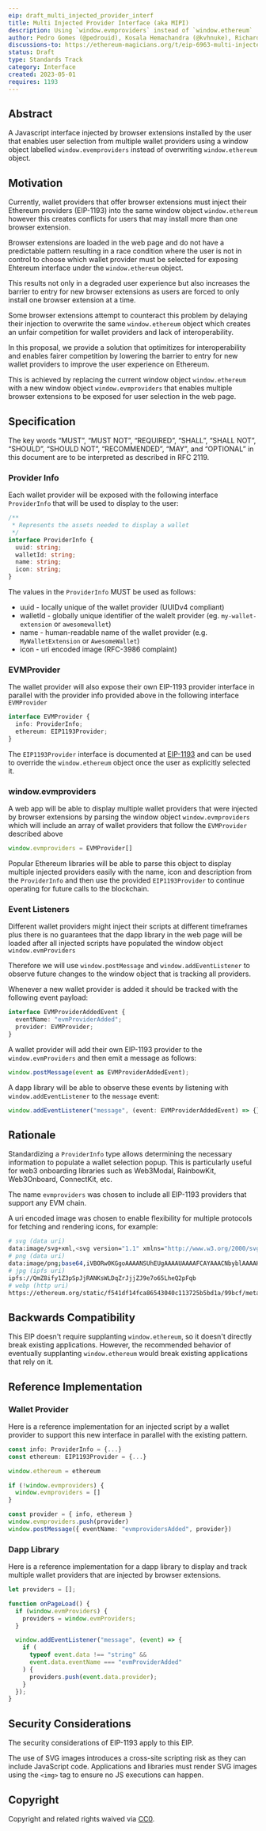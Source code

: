 ```yaml
---
eip: draft_multi_injected_provider_interf
title: Multi Injected Provider Interface (aka MIPI)
description: Using `window.evmproviders` instead of `window.ethereum`
author: Pedro Gomes (@pedrouid), Kosala Hemachandra (@kvhnuke), Richard Moore (@ricmoo), Gregory Markou (@GregTheGreek)
discussions-to: https://ethereum-magicians.org/t/eip-6963-multi-injected-provider-interface-aka-mipi/14076/2
status: Draft
type: Standards Track
category: Interface
created: 2023-05-01
requires: 1193
---
```


## Abstract

A Javascript interface injected by browser extensions installed by the user that enables user selection from multiple wallet providers using a window object labelled `window.evemproviders` instead of overwriting `window.ethereum` object.

## Motivation

Currently, wallet providers that offer browser extensions must inject their Ethereum providers (EIP-1193) into the same window object `window.ethereum` however this creates conflicts for users that may install more than one browser extension.

Browser extensions are loaded in the web page and do not have a predictable pattern resulting in a race condition where the user is not in control to choose which wallet provider must be selected for exposing Ehtereum interface under the `window.ethereum` object.

This results not only in a degraded user experience but also increases the barrier to entry for new browser extensions as users are forced to only install one browser extension at a time.

Some browser extensions attempt to counteract this problem by delaying their injection to overwrite the same `window.ethereum` object which creates an unfair competition for wallet providers and lack of interoperability.

In this proposal, we provide a solution that optimitizes for interoperability and enables fairer competition by lowering the barrier to entry for new wallet providers to improve the user experience on Ethereum.

This is achieved by replacing the current window object `window.ethereum` with a new window object `window.evmproviders` that enables multiple browser extensions to be exposed for user selection in the web page.

## Specification

The key words “MUST”, “MUST NOT”, “REQUIRED”, “SHALL”, “SHALL NOT”, “SHOULD”, “SHOULD NOT”, “RECOMMENDED”, “MAY”, and “OPTIONAL” in this document are to be interpreted as described in RFC 2119.

### Provider Info

Each wallet provider will be exposed with the following interface `ProviderInfo` that will be used to display to the user:

```typescript
/**
 * Represents the assets needed to display a wallet
 */
interface ProviderInfo {
  uuid: string;
  walletId: string;
  name: string;
  icon: string;
}
```

The values in the `ProviderInfo` MUST be used as follows:

- uuid - locally unique of the wallet provider (UUIDv4 compliant)
- walletId - globally unique identifier of the walelt provider (eg. `my-wallet-extension` or `awesomewallet`)
- name - human-readable name of the wallet provider (e.g. `MyWalletExtension` or `AwesomeWallet`)
- icon - uri encoded image (RFC-3986 complaint)

### EVMProvider

The wallet provider will also expose their own EIP-1193 provider interface in parallel with the provider info provided above in the following interface `EVMProvider`

```typescript
interface EVMProvider {
  info: ProviderInfo;
  ethereum: EIP1193Provider;
}
```

The `EIP1193Provider` interface is documented at [EIP-1193](./eip-1193.md) and can be used to override the `window.ethereum` object once the user as explicitly selected it.

### window.evmproviders

A web app will be able to display multiple wallet providers that were injected by browser extensions by parsing the window object `window.evmproviders` which will include an array of wallet providers that follow the `EVMProvider` described above

```typescript
window.evmproviders = EVMProvider[]
```

Popular Ethereum libraries will be able to parse this object to display multiple injected providers easily with the name, icon and description from the `ProviderInfo` and then use the provided `EIP1193Provider` to continue operating for future calls to the blockchain.

### Event Listeners

Different wallet providers might inject their scripts at different timeframes plus there is no guarantees that the dapp library in the web page will be loaded after all injected scripts have populated the window object `window.evmProviders`

Therefore we will use `window.postMessage` and `window.addEventListener` to observe future changes to the window object that is tracking all providers.

Whenever a new wallet provider is added it should be tracked with the following event payload:

```typescript
interface EVMProviderAddedEvent {
  eventName: "evmProviderAdded";
  provider: EVMProvider;
}
```

A wallet provider will add their own EIP-1193 provider to the `window.evmProviders` and then emit a message as follows:

```typescript
window.postMessage(event as EVMProviderAddedEvent);
```

A dapp library will be able to observe these events by listening with `window.addEventListener` to the `message` event:

```typescript
window.addEventListener("message", (event: EVMProviderAddedEvent) => {});
```

## Rationale

Standardizing a `ProviderInfo` type allows determining the necessary information to populate a wallet selection popup. This is particularly useful for web3 onboarding libraries such as Web3Modal, RainbowKit, Web3Onboard, ConnectKit, etc.

The name `evmproviders` was chosen to include all EIP-1193 providers that support any EVM chain.

A uri encoded image was chosen to enable flexibility for multiple protocols for fetching and rendering icons, for example:

```sh
# svg (data uri)
data:image/svg+xml,<svg version="1.1" xmlns="http://www.w3.org/2000/svg" width="32px" height="32px" viewBox="0 0 32 32"><circle fill="red" cx="16" cy="16" r="12"/></svg>
# png (data uri)
data:image/png;base64,iVBORw0KGgoAAAANSUhEUgAAAAUAAAAFCAYAAACNbyblAAAAHElEQVQI12P4//8/w38GIAXDIBKE0DHxgljNBAAO9TXL0Y4OHwAAAABJRU5ErkJggg==
# jpg (ipfs uri)
ipfs://QmZ8ify1Z3pSpJjRANKsWLDqZrJjjZJ9e7o65LheQ2pFqb
# webp (http uri)
https://ethereum.org/static/f541df14fca86543040c113725b5bd1a/99bcf/metamask.webp
```

## Backwards Compatibility

This EIP doesn't require supplanting `window.ethereum`, so it doesn't directly break existing applications. However, the recommended behavior of eventually supplanting `window.ethereum` would break existing applications that rely on it.

## Reference Implementation

### Wallet Provider

Here is a reference implementation for an injected script by a wallet provider to support this new interface in parallel with the existing pattern.

```typescript
const info: ProviderInfo = {...}
const ethereum: EIP1193Provider = {...}

window.ethereum = ethereum

if (!window.evmproviders) {
  window.evmproviders = []
}

const provider = { info, ethereum }
window.evmproviders.push(provider)
window.postMessage({ eventName: "evmprovidersAdded", provider})
```

### Dapp Library

Here is a reference implementation for a dapp library to display and track multiple wallet providers that are injected by browser extensions.

```typescript
let providers = [];

function onPageLoad() {
  if (window.evmProviders) {
    providers = window.evmProviders;
  }

  window.addEventListener("message", (event) => {
    if (
      typeof event.data !== "string" &&
      event.data.eventName === "evmProviderAdded"
    ) {
      providers.push(event.data.provider);
    }
  });
}
```

## Security Considerations

The security considerations of EIP-1193 apply to this EIP.

The use of SVG images introduces a cross-site scripting risk as they can include JavaScript code. Applications and libraries must render SVG images using the `<img>` tag to ensure no JS executions can happen.

## Copyright

Copyright and related rights waived via [CC0](../LICENSE.md).
